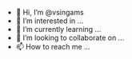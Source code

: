 - 👋 Hi, I’m @vsingams
- 👀 I’m interested in ...
- 🌱 I’m currently learning ...
- 💞️ I’m looking to collaborate on ...
- 📫 How to reach me ...

<!---
vsingams/vsingams is a ✨ special ✨ repository because its `README.md` (this file) appears on your GitHub profile.
You can click the Preview link to take a look at your changes.
--->
